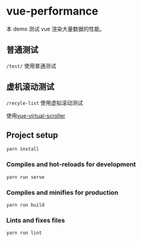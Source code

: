 # vue-performance
本 demo 测试 vue 渲染大量数据的性能。

## 普通测试
`/test/`  使用普通测试

## 虚机滚动测试

`/recyle-list` 使用虚拟滚动测试

使用[vue-virtual-scroller](https://github.com/Akryum/vue-virtual-scroller)




## Project setup
```
yarn install
```

### Compiles and hot-reloads for development
```
yarn run serve
```

### Compiles and minifies for production
```
yarn run build
```

### Lints and fixes files
```
yarn run lint
```
